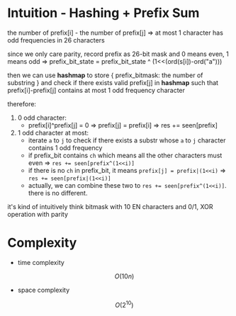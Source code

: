 # Intuition - Hashing + Prefix Sum

the number of prefix[i] - the number of prefix[j] => at most 1 character has odd frequencies in 26 characters

since we only care parity, record prefix as 26-bit mask and 0 means even, 1 means odd
=> prefix_bit_state = prefix_bit_state ^ (1<<(ord(s[i])-ord("a")))

then we can use **hashmap** to store { prefix_bitmask: the number of substring } and check if there exists valid prefix[j] in **hashmap** such that prefix[i]-prefix[j] contains at most 1 odd frequency character

therefore:

1. 0 odd character:
    - prefix[i]^prefix[j] = 0 => prefix[j] = prefix[i] => res += seen[prefix]
2. 1 odd character at most:
    - iterate `a` to `j` to check if there exists a substr whose `a` to `j` character contains 1 odd frequency
    - if prefix_bit contains `ch` which means all the other characters must even => `res += seen[prefix^(1<<i)]`
    - if there is no `ch` in prefix_bit, it means `prefix[j] = prefix|(1<<i)` => `res += seen[prefix|(1<<i)]`
    - actually, we can combine these two to `res += seen[prefix^(1<<i)]`. there is no different.

it's kind of intuitively think bitmask with 10 EN characters and 0/1, XOR operation with parity

# Complexity

- time complexity

    $$O(10n)$$

- space complexity

    $$O(2^10)$$

